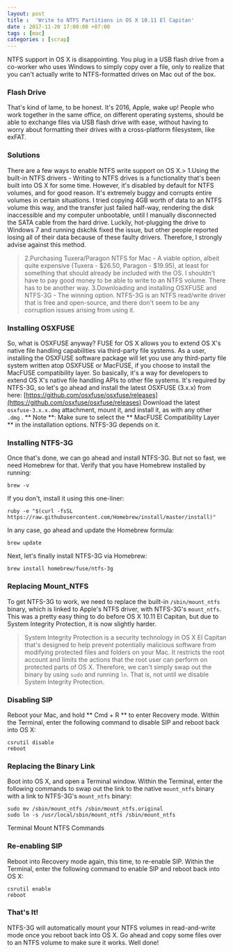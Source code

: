 ```yaml
---
layout: post
title :  'Write to NTFS Partitions in OS X 10.11 El Capitan'
date : 2017-11-20 17:00:00 +07:00
tags : [mac]
categories : [scrap]
---
```


NTFS support in OS X is disappointing. You plug in a USB flash drive from a co-worker who uses Windows to simply copy over a file, only to realize that you can't actually write to NTFS-formatted drives on Mac out of the box.
### Flash Drive
That's kind of lame, to be honest. It's 2016, Apple, wake up! People who work together in the same office, on different operating systems, should be able to exchange files via USB flash drive with ease, without having to worry about formatting their drives with a cross-platform filesystem, like exFAT.
### Solutions
There are a few ways to enable NTFS write support on OS X.> 1.Using the built-in NTFS drivers - Writing to NTFS drives is a functionality that's been built into OS X for some time. However, it's disabled by default for NTFS volumes, and for good reason. It's extremely buggy and corrupts entire volumes in certain situations. I tried copying 4GB worth of data to an NTFS volume this way, and the transfer just failed half-way, rendering the disk inaccessible and my computer unbootable, until I manually disconnected the SATA cable from the hard drive. Luckily, hot-plugging the drive to Windows 7 and running dskchk fixed the issue, but other people reported losing all of their data because of these faulty drivers. Therefore, I strongly advise against this method. 
> 2.Purchasing Tuxera/Paragon NTFS for Mac - A viable option, albeit quite expensive (Tuxera - $26.50, Paragon - $19.95), at least for something that should already be included with the OS. I shouldn't have to pay good money to be able to write to an NTFS volume. There has to be another way. 
> 3.Downloading and installing OSXFUSE and NTFS-3G - The winning option. NTFS-3G is an NTFS read/write driver that is free and open-source, and there don't seem to be any corruption issues arising from using it.
### Installing OSXFUSE
So, what is OSXFUSE anyway?
FUSE for OS X allows you to extend OS X's native file handling capabilities via third-party file systems. As a user, installing the OSXFUSE software package will let you use any third-party file system written atop OSXFUSE or MacFUSE, if you choose to install the MacFUSE compatibility layer.
So basically, it's a way for developers to extend OS X's native file handling APIs to other file systems. 
It's required by NTFS-3G, so let's go ahead and install the latest OSXFUSE (3.x.x) from here: [https://github.com/osxfuse/osxfuse/releases](https://github.com/osxfuse/osxfuse/releases)
Download the latest ` osxfuse-3.x.x.dmg ` attachment, mount it, and install it, as with any other ` .dmg` .
** Note **: Make sure to select the ** MacFUSE Compatibility Layer ** in the installation options. NTFS-3G depends on it.
### Installing NTFS-3G
Once that's done, we can go ahead and install NTFS-3G. But not so fast, we need Homebrew for that. 
Verify that you have Homebrew installed by running:
```no-highlight
brew -v
```
If you don't, install it using this one-liner:
```no-highlight
ruby -e "$(curl -fsSL https://raw.githubusercontent.com/Homebrew/install/master/install)"
```
In any case, go ahead and update the Homebrew formula:
```no-highlight
brew update
```
Next, let's finally install NTFS-3G via Homebrew:
```no-highlight
brew install homebrew/fuse/ntfs-3g
```
### Replacing Mount_NTFS
To get NTFS-3G to work, we need to replace the built-in `/sbin/mount_ntfs` binary, which is linked to Apple's NTFS driver, with NTFS-3G's `mount_ntfs`.
This was a pretty easy thing to do before OS X 10.11 El Capitan, but due to System Integrity Protection, it is now slightly harder.
> System Integrity Protection is a security technology in OS X El Capitan that's designed to help prevent potentially malicious software from modifying protected files and folders on your Mac. 
It restricts the root account and limits the actions that the root user can perform on protected parts of OS X.
Therefore, we can't simply swap out the binary by using `sudo` and running `ln`. That is, not until we disable System Integrity Protection.
### Disabling SIP
Reboot your Mac, and hold ** Cmd + R ** to enter Recovery mode. Within the Terminal, enter the following command to disable SIP and reboot back into OS X:
```no-highlight
csrutil disable
reboot
```
### Replacing the Binary Link
Boot into OS X, and open a Terminal window. Within the Terminal, enter the following commands to swap out the link to the native `mount_ntfs` binary with a link to NTFS-3G's `mount_ntfs` binary:
```no-highlight
sudo mv /sbin/mount_ntfs /sbin/mount_ntfs.original
sudo ln -s /usr/local/sbin/mount_ntfs /sbin/mount_ntfs
```
Terminal Mount NTFS Commands
### Re-enabling SIP
Reboot into Recovery mode again, this time, to re-enable SIP. Within the Terminal, enter the following command to enable SIP and reboot back into OS X:
```no-highlight
csrutil enable
reboot
```
### That's It!
NTFS-3G will automatically mount your NTFS volumes in read-and-write mode once you reboot back into OS X. Go ahead and copy some files over to an NTFS volume to make sure it works. Well done!
